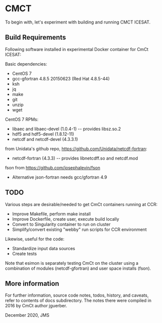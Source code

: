 # CMCT 

To begin with, let's experiment with building and running CMCT ICESAT.

## Build Requirements 


Following software installed in experimental Docker container for CmCt ICESAT:
 
Basic dependencies:
- CentOS 7
- gcc-gfortran 4.8.5 20150623 (Red Hat 4.8.5-44)
- ksh
- jq
- make
- git
- unzip
- wget

CentOS 7 RPMs:
- libaec and libaec-devel (1.0.4-1) -- provides libsz.so.2
- hdf5 and hdf5-devel (1.8.12-11)
- netcdf and netcdf-devel (4.3.3.1)

from Unidata's github repo, https://github.com/Unidata/netcdf-fortran:
- netcdf-fortran (4.3.3) -- provides libnetcdff.so and netcdf.mod

fson from https://github.com/josephalevin/fson
- Alternative json-fortran needs gcc/gfortran 4.9

## TODO

Various steps are desirable/needed to get CmCt containers running at CCR:

- Improve Makefile, perform make install
- Improve Dockerfile, create user, execute build locally
- Convert to Singularity container to run on cluster
- Simplify/convert existing "webby" run scripts for CCR environment

Likewise, useful for the code:

- Standardize input data sources
- Create tests

Note that esimon is separately testing CmCt on the cluster using a combination of modules
(netcdf-gfortran) and user space installs (fson).

## More information

For further information, source code notes, todos, history, and caveats, refer to contents of docs subdirectory.
The notes there were compiled in 2016 by CmCt author jguerber.

December 2020, JMS
